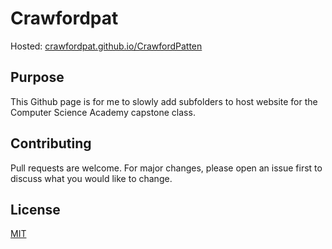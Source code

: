 # Crawfordpat

Hosted: [crawfordpat.github.io/CrawfordPatten](https://crawfordpat.github.io/CrawfordPatten/)

## Purpose
This Github page is for me to slowly add subfolders to host website for the Computer Science Academy capstone class.

## Contributing
Pull requests are welcome. For major changes, please open an issue first to discuss what you would like to change.

## License
[MIT](https://github.com/CrawfordPat/CrawfordPatten/blob/main/LICENSE)
